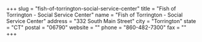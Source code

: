 +++
slug = "fish-of-torrington-social-service-center"
title = "Fish of Torrington - Social Service Center"
name = "Fish of Torrington - Social Service Center"
address = "332 South Main Street"
city = "Torrington"
state = "CT"
postal = "06790"
website = ""
phone = "860-482-7300"
fax = ""
+++
